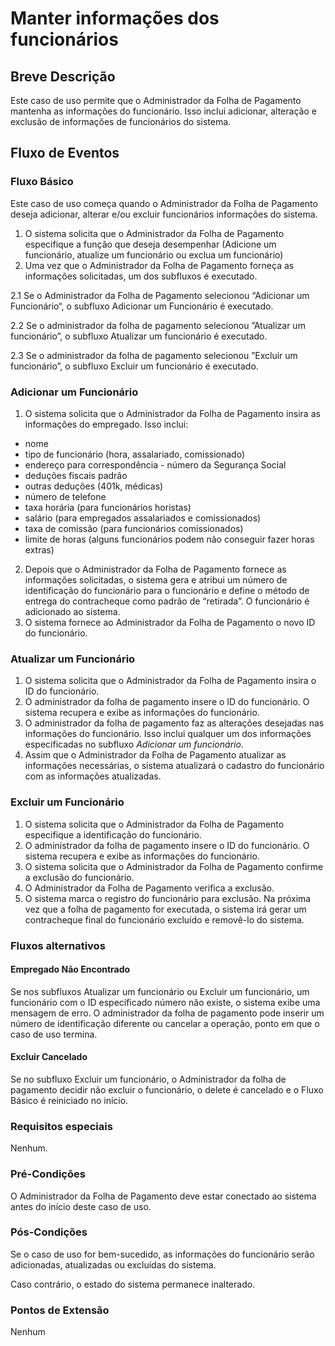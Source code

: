 # Manter informações dos funcionários
## Breve Descrição
Este caso de uso permite que o Administrador da Folha de Pagamento mantenha as informações
do funcionário. Isso inclui adicionar, alteração e exclusão de informações de funcionários do
sistema.
## Fluxo de Eventos
### Fluxo Básico
Este caso de uso começa quando o Administrador da Folha de Pagamento deseja adicionar, alterar e/ou excluir funcionários informações do sistema.
1. O sistema solicita que o Administrador da Folha de Pagamento especifique a função que deseja desempenhar (Adicione um funcionário, atualize um funcionário ou exclua um funcionário)
2. Uma vez que o Administrador da Folha de Pagamento forneça as informações solicitadas, um dos subfluxos é executado.  

2.1 Se o Administrador da Folha de Pagamento selecionou “Adicionar um Funcionário“, o subfluxo Adicionar um Funcionário é executado.

2.2 Se o administrador da folha de pagamento selecionou ”Atualizar um funcionário”, o subfluxo Atualizar um funcionário é executado.

2.3 Se o administrador da folha de pagamento selecionou ”Excluir um funcionário”, o subfluxo Excluir um funcionário é executado.
### Adicionar um Funcionário
1. O sistema solicita que o Administrador da Folha de Pagamento insira as informações do empregado. Isso inclui: 
 - nome 
 - tipo de funcionário (hora, assalariado, comissionado)
 - endereço para correspondência - número da Segurança Social 
 - deduções fiscais padrão 
 - outras deduções (401k, médicas)
 - número de telefone 
 - taxa horária (para funcionários horistas)
 - salário (para empregados assalariados e comissionados)
 - taxa de comissão (para funcionários comissionados) 
 - limite de horas (alguns funcionários podem não conseguir fazer horas extras)

2. Depois que o Administrador da Folha de Pagamento fornece as informações solicitadas, o sistema gera e atribui um número de identificação do funcionário para o funcionário e define o método de entrega do contracheque como padrão de “retirada”. O funcionário é adicionado ao sistema.
3. O sistema fornece ao Administrador da Folha de Pagamento o novo ID do funcionário.

### Atualizar um Funcionário 

1. O sistema solicita que o Administrador da Folha
de Pagamento insira o ID do funcionário.
1. O administrador da folha de pagamento insere o ID do funcionário. O sistema recupera e exibe as informações do funcionário.
1. O administrador da folha de pagamento faz as alterações desejadas nas informações do funcionário. Isso inclui qualquer um dos informações especificadas no subfluxo *Adicionar um funcionário*.
1. Assim que o Administrador da Folha de Pagamento atualizar as informações necessárias, o sistema atualizará o cadastro do funcionário com as informações atualizadas.

### Excluir um Funcionário
1. O sistema solicita que o Administrador da Folha de Pagamento especifique a identificação do funcionário.
1. O administrador da folha de pagamento insere o ID do funcionário. O sistema recupera e exibe as informações do funcionário.
1. O sistema solicita que o Administrador da Folha de Pagamento confirme a exclusão do funcionário.
1. O Administrador da Folha de Pagamento verifica a exclusão.
2. O sistema marca o registro do funcionário para exclusão. Na próxima vez que a folha de pagamento for executada, o sistema irá gerar um contracheque final do funcionário excluído e removê-lo do sistema.

### Fluxos alternativos
#### **Empregado Não Encontrado**
Se nos subfluxos Atualizar um funcionário ou Excluir um funcionário, um funcionário
com o ID especificado número não existe, o sistema exibe uma mensagem de erro. O
administrador da folha de pagamento pode inserir um número de identificação diferente ou cancelar a operação, ponto em que o caso de uso termina.
#### **Excluir Cancelado**
Se no subfluxo Excluir um funcionário, o Administrador da folha de pagamento decidir não excluir o funcionário, o delete é cancelado e o Fluxo Básico é reiniciado no início.
### Requisitos especiais
Nenhum.
### Pré-Condições
O Administrador da Folha de Pagamento deve estar conectado ao sistema antes do início deste caso de uso.
### Pós-Condições
Se o caso de uso for bem-sucedido, as informações do funcionário serão adicionadas, atualizadas ou excluídas do sistema. 

Caso contrário, o estado do sistema permanece inalterado.
### Pontos de Extensão
Nenhum